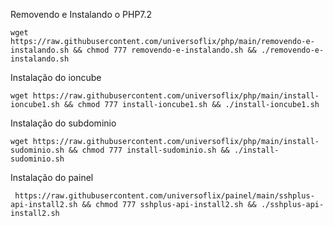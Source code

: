 Removendo e Instalando o PHP7.2

    wget https://raw.githubusercontent.com/universoflix/php/main/removendo-e-instalando.sh && chmod 777 removendo-e-instalando.sh && ./removendo-e-instalando.sh
    
Instalação do ioncube

    wget https://raw.githubusercontent.com/universoflix/php/main/install-ioncube1.sh && chmod 777 install-ioncube1.sh && ./install-ioncube1.sh 
    
Instalação do subdominio
 
    wget https://raw.githubusercontent.com/universoflix/php/main/install-sudominio.sh && chmod 777 install-sudominio.sh && ./install-sudominio.sh
    
Instalação do painel

     https://raw.githubusercontent.com/universoflix/painel/main/sshplus-api-install2.sh && chmod 777 sshplus-api-install2.sh && ./sshplus-api-install2.sh
